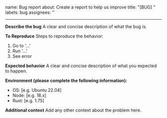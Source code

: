 name: Bug report
about: Create a report to help us improve
title: "[BUG] "
labels: bug
assignees: ''

---

**Describe the bug**
A clear and concise description of what the bug is.

**To Reproduce**
Steps to reproduce the behavior:

1. Go to '...'
2. Run '...'
3. See error

**Expected behavior**
A clear and concise description of what you expected to happen.

**Environment (please complete the following information):**

- OS: [e.g. Ubuntu 22.04]
- Node: [e.g. 18.x]
- Rust: [e.g. 1.75]

**Additional context**
Add any other context about the problem here.

